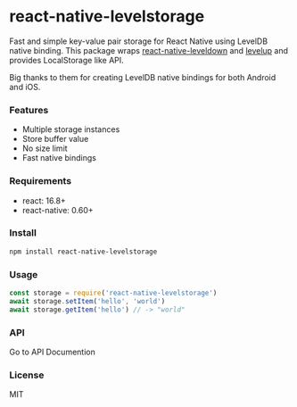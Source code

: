 # react-native-levelstorage

Fast and simple key-value pair storage for React Native using LevelDB native binding.  This package wraps [react-native-leveldown](https://github.com/andymatuschak/react-native-leveldown) and [levelup](https://github.com/Level/levelup) and provides LocalStorage like API.

Big thanks to them for creating LevelDB native bindings for both Android and iOS. 

### Features

- Multiple storage instances
- Store buffer value
- No size limit
- Fast native bindings

### Requirements

- react: 16.8+
- react-native: 0.60+

### Install

```sh
npm install react-native-levelstorage
```

### Usage

```js
const storage = require('react-native-levelstorage')
await storage.setItem('hello', 'world')
await storage.getItem('hello') // -> "world"
```

### API

Go to API Documention

### License

MIT